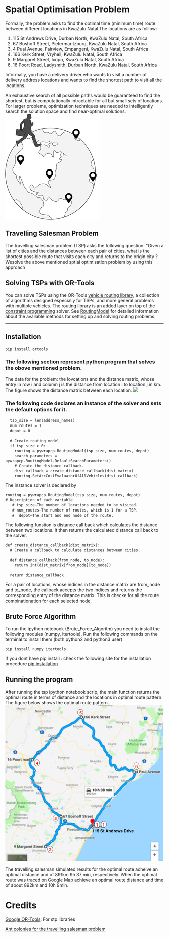 
# Spatial Optimisation Problem


Formally, the problem asks to find the optimal time (minimum time) route between different locations in KwaZulu Natal.The locations are as folllow:
1. 115 St Andrews Drive, Durban North, KwaZulu Natal, South Africa
2. 67 Boshoff Street, Pietermaritzburg, KwaZulu Natal, South Africa
3. 4 Pual Avenue, Fairview, Empangeni, KwaZulu Natal, South Africa
4. 166 Kerk Street, Vryheil, KwaZulu Natal, South Africa
5. 9 Margaret Street, Ixopo, KwaZulu Natal, South Africa
6. 16 Poort Road, Ladysmith, Durban North, KwaZulu Natal, South Africa

Informally, you have a delivery driver who wants to visit a number of delivery address locations and wants to find the shortest path to visit all the locations.

An exhaustive search of all possible paths would be guaranteed to find the shortest, but is computationally intractable for all but small sets of locations. For larger problems, optimization techniques are needed to intelligently search the solution space and find near-optimal solutions.![img](tsp.png) 

## Travelling Salesman Problem
The travelling salesman problem (TSP) asks the following question: "Given a list of cities and the distances between each pair of cities, what is the shortest possible route that visits each city and returns to the origin city ? Wesolve the above mentioned sptial optimisation problem by using this approach



##  Solving TSPs with OR-Tools
You can solve TSPs using the OR-Tools [vehicle routing library](https://developers.google.com/optimization/reference/constraint_solver/routing/), a collection of algorithms designed especially for TSPs, and more general problems with multiple vehicles. The routing library is an added layer on top of the [constraint programming](https://developers.google.com/optimization/cp/) solver. See [RoutingModel](https://developers.google.com/optimization/reference/constraint_solver/routing/RoutingModel/) for detailed information about the available methods for setting up and solving routing problems.
___


## Installation
```
pip install ortools
```
### The following section represent python program that solves the obove mentioned problem. 




The data for the problem: the lovcations and the distance matrix, whose entry in row i and column j is the distance from location i to location j in km. The figure shows the distance matrix between each location.
<img src="DATA.png" width="600">


### The following code declares an instance of the solver and sets the default options for it.
```
  tsp_size = len(address_names)
  num_routes = 1
  depot = 0

  # Create routing model
  if tsp_size > 0:
    routing = pywrapcp.RoutingModel(tsp_size, num_routes, depot)
    search_parameters = pywrapcp.RoutingModel.DefaultSearchParameters()
    # Create the distance callback.
    dist_callback = create_distance_callback(dist_matrix)
    routing.SetArcCostEvaluatorOfAllVehicles(dist_callback)
```
The instance solver is declared by 
```
routing = pywrapcp.RoutingModel(tsp_size, num_routes, depot)
# Description of each variable
   # tsp_size—The number of locations needed to be visited.
   # num_routes—The number of routes, which is 1 for a TSP.
   #  depot—The start and end node of the route.
```
The following funstion is distance call back which calculates the distance between two locations. It then returns the calculated distance call back to the solver.
```
def create_distance_callback(dist_matrix):
  # Create a callback to calculate distances between cities.

  def distance_callback(from_node, to_node):
    return int(dist_matrix[from_node][to_node])

  return distance_callback
```
For a pair of locations, whose indices in the distance matrix are from_node and to_node, the callback accepts the two indices and returns the corresponding entry of the distance matrix. This is checke for all the route combinationation for each selected node.

## Brute Force Algorithm
To run the ipython notebook (Brute_Force_Algoritm) you need to install the following modules (numpy, itertools). Run the following commands on the terminal to install them (both python2 and python3 user)

```
pip install numpy itertools
```
If you dont have pip install : check the following site for the installation procedure [pip installation](https://pip.pypa.io/en/stable/installing/)

## Running the program

After running the tsp ipython notebook scrip, the main function returns the optimal route in terms of distance and the locations in optimal route pattern. The figure below shows the optimal route pattern.![img](SP.png) 

The travelling salesman simulated results for the optimal route acheive an optimal distance and of 891km 9h 37 min, respectively. When the optimal route was traced on Google Map achieve an optimal route distance and time of about 892km and 10h 9min. 

# Credits

[Google OR-Tools](https://developers.google.com): For stp libraries

[Ant colonies for the travelling salesman problem](https://www.sciencedirect.com/science/article/pii/S0303264797017085)
